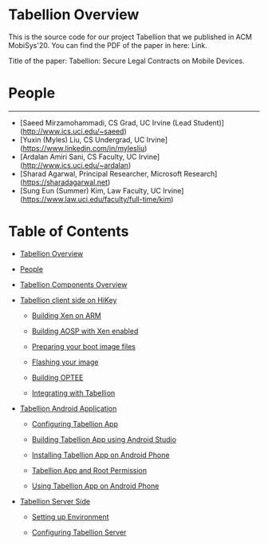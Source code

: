 # Tabellion Overview

This is the source code for our project Tabellion that we published in ACM MobiSys'20. You can find the PDF of the paper in here: Link.

Title of the paper: Tabellion: Secure Legal Contracts on Mobile Devices.

# People
------
* [Saeed Mirzamohammadi, CS Grad, UC Irvine (Lead Student)] (http://www.ics.uci.edu/~saeed)
* [Yuxin (Myles) Liu, CS Undergrad, UC Irvine] (https://www.linkedin.com/in/mylesliu)
* [Ardalan Amiri Sani, CS Faculty, UC Irvine] (http://www.ics.uci.edu/~ardalan)
* [Sharad Agarwal, Principal Researcher, Microsoft Research] (https://sharadagarwal.net)
* [Sung Eun (Summer) Kim, Law Faculty, UC Irvine] (https://www.law.uci.edu/faculty/full-time/kim)

# Table of Contents

- [Tabellion Overview](README.md#tabellion-overview)

- [People](README.md#people)

- [Tabellion Components Overview](Info/tabellion_components_overview.md#tabellion-components-overview)

- [Tabellion client side on HiKey](Info/tabellion_client_side_on_hikey.md#tabellion-client-side-on-hikey)

    - [Building Xen on ARM](Info/tabellion_client_side_on_hikey.md#building-xen-on-arm)

    - [Building AOSP with Xen enabled](Info/tabellion_client_side_on_hikey.md#building-aosp-with-xen-enabled)

    - [Preparing your boot image files](Info/tabellion_client_side_on_hikey.md#preparing-your-boot-image-files)

    - [Flashing your image](Info/tabellion_client_side_on_hikey.md#flashing-your-image)

    - [Building OPTEE](Info/tabellion_client_side_on_hikey.md#building-optee)

    - [Integrating with Tabellion](Info/tabellion_client_side_on_hikey.md#integrating-with-tabellion)

- [Tabellion Android Application](Info/tabellion_android_application.md#tabellion-android-application)

    - [Configuring Tabellion App](Info/tabellion_android_application.md#configuring-tabellion-app)

    - [Building Tabellion App using Android Studio](Info/tabellion_android_application.md#building-tabellion-app-using-android-studio)

    - [Installing Tabellion App on Android Phone](Info/tabellion_android_application.md#installing-tabellion-app-on-android-phone)

    - [Tabellion App and Root Permission](Info/tabellion_android_application.md#tabellion-app-and-root-permission)

    - [Using Tabellion App on Android Phone](Info/tabellion_android_application.md#using-tabellion-app-on-android-phone)

- [Tabellion Server Side](Info/tabellion_server_side.md#tabellion-server-side)

    - [Setting up Environment](Info/tabellion_server_side.md#setting-up-environment)

    - [Configuring Tabellion Server](Info/tabellion_server_side.md#configuring-tabellion-server)